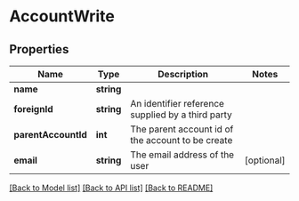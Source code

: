 # AccountWrite

## Properties
Name | Type | Description | Notes
------------ | ------------- | ------------- | -------------
**name** | **string** |  | 
**foreignId** | **string** | An identifier reference supplied by a third party | 
**parentAccountId** | **int** | The parent account id of the account to be create | 
**email** | **string** | The email address of the user | [optional] 

[[Back to Model list]](../README.md#documentation-for-models) [[Back to API list]](../README.md#documentation-for-api-endpoints) [[Back to README]](../README.md)


